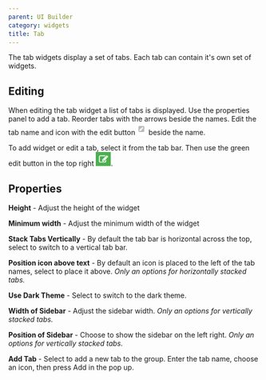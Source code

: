 ```yaml
---
parent: UI Builder
category: widgets
title: Tab
---
```


The tab widgets display a set of tabs. Each tab can contain it's own set of widgets.

## Editing

When editing the tab widget a list of tabs is displayed. Use the properties panel to add a tab. Reorder tabs with the arrows beside the names. Edit the tab name and icon with the edit button ![](images/editName.png) beside the name.

To add widget or edit a tab, select it from the tab bar. Then use the green edit button in the top right ![](images/editWidget.png).

## Properties

**Height** - Adjust the height of the widget

**Minimum width** - Adjust the minimum width of the widget

**Stack Tabs Vertically** - By default the tab bar is horizontal across the top, select to switch to a vertical tab bar.

**Position icon above text** - By default an icon is placed to the left of the tab names, select to place it above. _Only an options for horizontally stacked tabs._

**Use Dark Theme** - Select to switch to the dark theme.

**Width of Sidebar** - Adjust the sidebar width. _Only an options for vertically stacked tabs._

**Position of Sidebar** - Choose to show the sidebar on the left right. _Only an options for vertically stacked tabs._

**Add Tab** - Select to add a new tab to the group. Enter the tab name, choose an icon, then press Add in the pop up.
